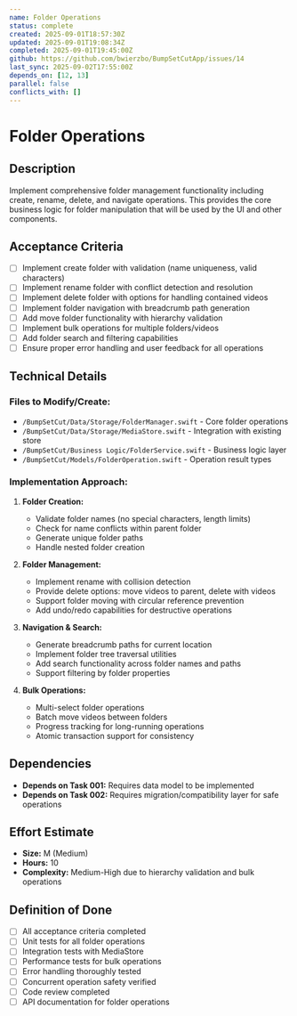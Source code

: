 ```yaml
---
name: Folder Operations
status: complete
created: 2025-09-01T18:57:30Z
updated: 2025-09-01T19:08:34Z
completed: 2025-09-01T19:45:00Z
github: https://github.com/bwierzbo/BumpSetCutApp/issues/14
last_sync: 2025-09-02T17:55:00Z
depends_on: [12, 13]
parallel: false
conflicts_with: []
---
```


# Folder Operations

## Description
Implement comprehensive folder management functionality including create, rename, delete, and navigate operations. This provides the core business logic for folder manipulation that will be used by the UI and other components.

## Acceptance Criteria
- [ ] Implement create folder with validation (name uniqueness, valid characters)
- [ ] Implement rename folder with conflict detection and resolution
- [ ] Implement delete folder with options for handling contained videos
- [ ] Implement folder navigation with breadcrumb path generation
- [ ] Add move folder functionality with hierarchy validation
- [ ] Implement bulk operations for multiple folders/videos
- [ ] Add folder search and filtering capabilities
- [ ] Ensure proper error handling and user feedback for all operations

## Technical Details

### Files to Modify/Create:
- `/BumpSetCut/Data/Storage/FolderManager.swift` - Core folder operations
- `/BumpSetCut/Data/Storage/MediaStore.swift` - Integration with existing store
- `/BumpSetCut/Business Logic/FolderService.swift` - Business logic layer
- `/BumpSetCut/Models/FolderOperation.swift` - Operation result types

### Implementation Approach:
1. **Folder Creation:**
   - Validate folder names (no special characters, length limits)
   - Check for name conflicts within parent folder
   - Generate unique folder paths
   - Handle nested folder creation

2. **Folder Management:**
   - Implement rename with collision detection
   - Provide delete options: move videos to parent, delete with videos
   - Support folder moving with circular reference prevention
   - Add undo/redo capabilities for destructive operations

3. **Navigation & Search:**
   - Generate breadcrumb paths for current location
   - Implement folder tree traversal utilities
   - Add search functionality across folder names and paths
   - Support filtering by folder properties

4. **Bulk Operations:**
   - Multi-select folder operations
   - Batch move videos between folders
   - Progress tracking for long-running operations
   - Atomic transaction support for consistency

## Dependencies
- **Depends on Task 001:** Requires data model to be implemented
- **Depends on Task 002:** Requires migration/compatibility layer for safe operations

## Effort Estimate
- **Size:** M (Medium)
- **Hours:** 10
- **Complexity:** Medium-High due to hierarchy validation and bulk operations

## Definition of Done
- [ ] All acceptance criteria completed
- [ ] Unit tests for all folder operations
- [ ] Integration tests with MediaStore
- [ ] Performance tests for bulk operations
- [ ] Error handling thoroughly tested
- [ ] Concurrent operation safety verified
- [ ] Code review completed
- [ ] API documentation for folder operations
